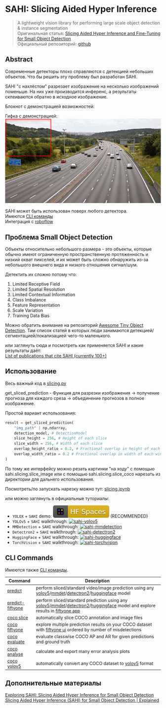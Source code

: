 # SAHI: Slicing Aided Hyper Inference 
> A lightweight vision library for performing large scale object detection & instance segmentation  
> Оригинальная статья: [Slicing Aided Hyper Inference and Fine-Tuning for Small Object Detection](https://ieeexplore.ieee.org/document/9897990)  
> Официальный репозиторий: [github](https://github.com/obss/sahi)
  

## Abstract

Современные детекторы плохо справляются с детекцией небольших объектов. 
    Что бы решить эту проблему был разработан SAHI.  

SAHI "с нахлёстом" разрезает изображение на несколько 
    изображений поменьше. На них уже производится инференс, 
    а результаты склеиваются обратно в исходное изображение.

Блокнот с демонстрацией возможностей:


Гифка с демонстрацией: 
<img width="700" alt="teaser" src="https://raw.githubusercontent.com/obss/sahi/main/resources/sliced_inference.gif">  

SAHI может быть использован поверх любого детектора.  
Имеются [CLI команды](https://github.com/obss/sahi/blob/main/docs/cli.md#predict-command-usage)  
Интеграция с [roboflow](https://blog.roboflow.com/how-to-use-sahi-to-detect-small-objects/)  


## Проблема Small Object Detection  

Объекты относительно небольшого размера -
    это объекты, которые обычно имеют ограниченную пространственную 
    протяженность и низкий охват пикселей, и их может быть сложно 
    обнаружить из-за небольшого внешнего вида и низкого отношения 
    сигнал/шум.

Детектить их сложно потому что: 
1. Limited Receptive Field
2. Limited Spatial Resolution
3. Limited Contextual Information
4. Class Imbalance
5. Feature Representation
6. Scale Variation
7. Training Data Bias  


Можно обратить внимание на репозиторий 
[Awesome Tiny Object Detection](https://github.com/kuanhungchen/awesome-tiny-object-detection).
Там список статей в которых люди занимаются детекцией/сегментацией/локализацией чего-то маленького.

или заглянуть сюда и посмотреть как применяется SAHI и какие результаты даёт:   
[List of publications that cite SAHI (currently 100+)](https://scholar.google.com/scholar?hl=en&as_sdt=2005&sciodt=0,5&cites=14065474760484865747&scipsc=&q=&scisbd=1)


## Использование

Весь важный код в [slicing.py](https://github.com/obss/sahi/blob/main/sahi/slicing.py) 

get_sliced_prediction - Функция для разрезки изображения -> 
    получение прогноза для каждого среза -> объединение прогнозов в полное изображение.  

Простой вариант использования:
```python
result = get_sliced_prediction(
    "img_path" | np.ndarray,
    detection_model, # DetectionModel
    slice_height = 256, # Height of each slice
    slice_width = 256, # Width of each slice
    overlap_height_ratio = 0.2, # Fractional overlap in height of each window (e.g. an overlap of 0.2 for a window of size 512 yields an overlap of 102 pixels). 
    overlap_width_ratio = 0.2 # Fractional overlap in width of each window
)
```
По тому же интерфейсу можно резать картинки "на ходу" с помощью sahi.slicing.slice_image 
    или с помощью sahi.slicing.slice_coco нарезать из директории для дальнего использования. 

Посмотреть/по запускать нарезку можно тут: [slicing.ipynb](https://github.com/obss/sahi/blob/main/demo/slicing.ipynb)

или можно заглянуть в официальные туториалы:

- `YOLOX` + `SAHI` demo: <a href="https://huggingface.co/spaces/fcakyon/sahi-yolox"><img src="https://raw.githubusercontent.com/obss/sahi/main/resources/hf_spaces_badge.svg" alt="sahi-yolox"></a> (RECOMMENDED)
- `YOLOv5` + `SAHI` walkthrough: <a href="https://colab.research.google.com/github/obss/sahi/blob/main/demo/inference_for_yolov5.ipynb"><img src="https://colab.research.google.com/assets/colab-badge.svg" alt="sahi-yolov5"></a>
- `MMDetection` + `SAHI` walkthrough: <a href="https://colab.research.google.com/github/obss/sahi/blob/main/demo/inference_for_mmdetection.ipynb"><img src="https://colab.research.google.com/assets/colab-badge.svg" alt="sahi-mmdetection"></a>
- `Detectron2` + `SAHI` walkthrough: <a href="https://colab.research.google.com/github/obss/sahi/blob/main/demo/inference_for_detectron2.ipynb"><img src="https://colab.research.google.com/assets/colab-badge.svg" alt="sahi-detectron2"></a>
- `HuggingFace` + `SAHI` walkthrough: <a href="https://colab.research.google.com/github/obss/sahi/blob/main/demo/inference_for_huggingface.ipynb"><img src="https://colab.research.google.com/assets/colab-badge.svg" alt="sahi-huggingface"></a> 
- `TorchVision` + `SAHI` walkthrough: <a href="https://colab.research.google.com/github/obss/sahi/blob/main/demo/inference_for_torchvision.ipynb"><img src="https://colab.research.google.com/assets/colab-badge.svg" alt="sahi-torchvision"></a> 


## CLI Commands

Имеются также [CLI команды](https://github.com/obss/sahi/blob/main/docs/cli.md#predict-command-usage).

| Command                                                                                               | Description                                                                                                                                                                                                                                                                                                                                                                             |
| ----------------------------------------------------------------------------------------------------- | --------------------------------------------------------------------------------------------------------------------------------------------------------------------------------------------------------------------------------------------------------------------------------------------------------------------------------------------------------------------------------------- |
| [predict](https://github.com/obss/sahi/blob/main/docs/cli.md#predict-command-usage)                   | perform sliced/standard video/image prediction using any [yolov5](https://github.com/ultralytics/yolov5)/[mmdet](https://github.com/open-mmlab/mmdetection)/[detectron2](https://github.com/facebookresearch/detectron2)/[huggingface](https://huggingface.co/models?pipeline_tag=object-detection&sort=downloads) model                                                                |
| [predict-fiftyone](https://github.com/obss/sahi/blob/main/docs/cli.md#predict-fiftyone-command-usage) | perform sliced/standard prediction using any [yolov5](https://github.com/ultralytics/yolov5)/[mmdet](https://github.com/open-mmlab/mmdetection)/[detectron2](https://github.com/facebookresearch/detectron2)/[huggingface](https://huggingface.co/models?pipeline_tag=object-detection&sort=downloads) model and explore results in [fiftyone app](https://github.com/voxel51/fiftyone) |
| [coco slice](https://github.com/obss/sahi/blob/main/docs/cli.md#coco-slice-command-usage)             | automatically slice COCO annotation and image files                                                                                                                                                                                                                                                                                                                                     |
| [coco fiftyone](https://github.com/obss/sahi/blob/main/docs/cli.md#coco-fiftyone-command-usage)       | explore multiple prediction results on your COCO dataset with [fiftyone ui](https://github.com/voxel51/fiftyone) ordered by number of misdetections                                                                                                                                                                                                                                     |
| [coco evaluate](https://github.com/obss/sahi/blob/main/docs/cli.md#coco-evaluate-command-usage)       | evaluate classwise COCO AP and AR for given predictions and ground truth                                                                                                                                                                                                                                                                                                                |
| [coco analyse](https://github.com/obss/sahi/blob/main/docs/cli.md#coco-analyse-command-usage)         | calculate and export many error analysis plots                                                                                                                                                                                                                                                                                                                                          |
| [coco yolov5](https://github.com/obss/sahi/blob/main/docs/cli.md#coco-yolov5-command-usage)           | automatically convert any COCO dataset to [yolov5](https://github.com/ultralytics/yolov5) format                                                                                                                                                                                                                                                                                        |


## Дополнительные материалы 
[Exploring SAHI: Slicing Aided Hyper Inference for Small Object Detection](https://learnopencv.com/slicing-aided-hyper-inference/)  
[Slicing Aided Hyper Inference (SAHI) for Small Object Detection | Explained](https://encord.com/blog/slicing-aided-hyper-inference-explained/)  
 